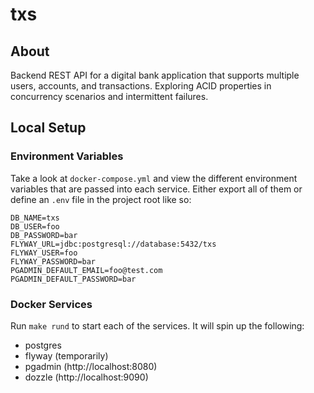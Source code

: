 # txs

## About
Backend REST API for a digital bank application that supports multiple users, accounts, and transactions. Exploring ACID properties in concurrency scenarios and intermittent failures.

## Local Setup

### Environment Variables

Take a look at `docker-compose.yml` and view the different environment
variables that are passed into each service. Either export all of them or define an `.env` file in the project root like so:

```
DB_NAME=txs
DB_USER=foo
DB_PASSWORD=bar
FLYWAY_URL=jdbc:postgresql://database:5432/txs
FLYWAY_USER=foo
FLYWAY_PASSWORD=bar
PGADMIN_DEFAULT_EMAIL=foo@test.com
PGADMIN_DEFAULT_PASSWORD=bar
```

### Docker Services
Run `make rund` to start each of the services. It will spin up the following:
- postgres
- flyway (temporarily)
- pgadmin (http://localhost:8080)
- dozzle (http://localhost:9090)
